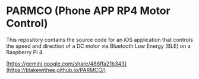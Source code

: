 # PARMCO (Phone APP RP4 Motor Control) 

This repository contains the source code for an iOS application that controls the speed and direction of a DC motor via Bluetooth Low Energy (BLE) on a Raspberry Pi 4.

[https://gemini.google.com/share/486ffa21b343](https://blakewithee.github.io/PARMCO/)
